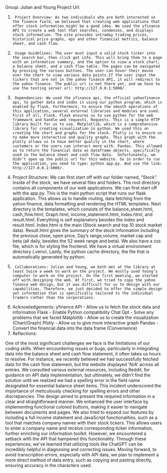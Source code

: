 Group: Julian and Young
Project Url:
1.      Project Overview: As two individuals who are both interested in the finance field, we believed that creating web applications that offer stock information might be a good idea. We used the yfinance API to create a web tool that searches, condenses, and displays stock information. The site provides intraday trading prices, historical price graphs, eps and other financial metrics, balance sheet, and cash flow.
2.      Usage Guidelines: The user must input a valid stock ticker into the search bar, then click get info. This will bring them to a page with an information summary, and the option to view a stock chart, a balance sheet, and a cash flow table. The pages can be navigated by pressing the various buttons. The user can hover their mouse over the chart to view various data points.If the user input the tickers that are not in the yahoo finance API, it will redirect to the yahoo finance. The public url is not there yet, and we have to use the testing server url: http://127.0.0.1:5000/. 
3.      Dependencies: We used the yfinance api, the official yahoofinance api, to gather data and index it using our python program, which is enabled by flask. Furthermore, to ensure the smooth operations of this application, several external libraries and modules are used. First of all, Flask. Flask ensures us to use python for the web framework and handle web requests. Requests. This is a simple HTTP library built for us to use. Matplotlib, which is a comprehensive library for creating visualization in python. We used this on creating the chart and graphs for the stock. Plotly is to ensure us to make more interactive and quality graphs. This graph with the plotly allows us to have better quality in the chart, where customers or the users can interact more with. Pandas. This allowed us to return the financial data as dataframe objects, specifically used in the balance sheet and cash flow data.  Unfortunately, we didn’t open up the public url for this website. So in order to run the application, you need to type: python app.py. And use the link:  http://127.0.0.1:5000/.  
4. Project Structure: 
We can first start off with our folder named, “Stock”. Inside of the stock, we have several files and folders. The root directory contains all components of our web applications. We can first start off with the app.py. This is the main python script that runs our flask application. This allows us to handle routing, data fetching from the yahoo finance, data formatting and rendering the HTML templates. Next directory is the templates, which consists of the balance_sheet.html, cash_flow.html, Graph.html, income_statement.html, index.html, and result.html. Everything is self explanatory besides the index and result.html. Index.html is the main (Stock search and top 10 stock market data). Result.html gives the summary of the stock information including the  previous close, open price, Day’s range,volume, market cap and beta (all daily, besides the 52 week range and beta). We also have a css file, which is for styling the frontend. We have a virtual environment directory (.venv). Lastly, the python cache directory, the file that is automatically generated by python. 
4.      Collaborations: Julian and Young, we both met at the library at least twice a week to work on the project. We mostly used Young’s computer to work on the project. On the first meeting, we started off with designing the web. At first, we tried to copy the yahoo finance web design, but it was difficult for us to design with our capabilities. Therefore, we just decided to offer the simple design yet information that is specifically tailored to the individual traders rather than the corporations.
5.    Acknowledgements:
yfinance API - Allow us to fetch the stock data and information
Flask - Enable Python compatibility 
Chat Gpt - Solve any problems that we faced
Matplotlib - Allow us to create the visualization (Chart/Graph) 
Plotly - Allow us to give more interactive graph 
Pandas - Convert the financial data into the data frame (Convenience) 
6. Reflections: 
	
One of the most significant challenges we face is the limitations of our coding skills. When encountering issues or bugs, particularly in integrating data into the balance sheet and cash flow statement, it often takes us hours to resolve. For instance, we recently believed we had successfully fetched data for the cash flow statement, but the website displayed 'N/A' across all entries. We consulted various external resources, including Reddit, for guidance on API data implementation, but ultimately, we didn't find the solution until we realized we had a spelling error in the field name designated for essential balance sheet items. This incident underscored the importance of meticulously checking for spelling errors and other discrepancies.
The design aimed to present the required information in a clear and straightforward manner. We enhanced the user interface by implementing functional colored buttons, making it easier to navigate between documents and pages. We also tried to expand our features by including a full income statement and JavaScript functionalities, such as a tool that matches company names with their stock tickers. This allows users to enter a company name and receive corresponding ticker information, further enriching our information toolkit.
However, we encountered a setback with the API that hampered this functionality. Through these experiences, we've learned that utilizing tools like ChatGPT can be incredibly helpful in diagnosing and correcting issues. Moving forward, to avoid transcription errors, especially with API data, we plan to implement a more direct method of data entry, such as copying and pasting directly, ensuring accuracy in the characters used.


